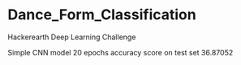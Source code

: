 # Dance_Form_Classification
Hackerearth Deep Learning Challenge



Simple CNN model 20 epochs accuracy score on test set 36.87052

